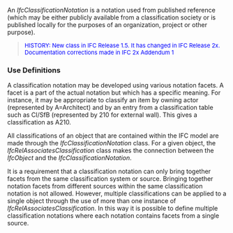 ﻿An _IfcClassificationNotation_ is a notation used from published reference (which may be either publicly available from a classification society or is published locally for the purposes of an organization, project or other purpose).

> <font color="#0000FF" size="-1">HISTORY: New class in IFC
		Release 1.5. It has changed in IFC Release 2x. Documentation corrections made
		in IFC 2x Addendum 1</font>

### Use Definitions
A classification notation may be developed using various notation facets. A facet is a part of the actual notation but which has a specific meaning. For instance, it may be appropriate to classify an item by owning actor (represented by A=Architect) and by an entry from a classification table such as CI/SfB (represented by 210 for external wall). This gives a classification as A210.

All classifications of an object that are contained within the IFC model are made through the _IfcClassificationNotation_ class. For a given object, the _IfcRelAssociatesClassification_ class makes the connection between the _IfcObject_ and the _IfcClassificationNotation_.

It is a requirement that a classification notation can only bring together facets from the same classification system or source. Bringing together notation facets from different sources within the same classification notation is not allowed. However, multiple classifications can be applied to a single object through the use of more than one instance of _IfcRelAssociatesClassification_. In this way it is possible to define multiple classification notations where each notation contains facets from a single source.
